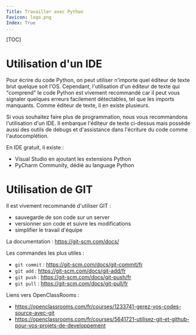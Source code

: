 ```yaml
---
Title: Travailler avec Python
Favicon: logo.png
Index: True
...
```


[TOC]

# Utilisation d'un IDE

Pour écrire du code Python, on peut utiliser n'importe quel éditeur de texte brut quelque soit l'OS.
Cependant, l'utilisation d'un éditeur de texte qui "comprend" le code Python est vivement recommandé car il
peut vous signaler quelques erreurs facilement détectables, tel que les imports manquants.
Comme éditeur de texte, il en existe plusieurs.

Si vous souhaitez faire plus de programmation, nous vous recommandons l'utilisation d'un IDE. Il embarque
l'éditeur de texte ci-dessus mais possède aussi des outils de debugs et d'assistance dans l'écriture du code
comme l'autocomplétion.

En IDE gratuit, il existe : 
* Visual Studio en ajoutant les extensions Python
* PyCharm Community, dédié au language Python


# Utilisation de GIT

Il est vivement recommandé d'utiliser GIT : 
 * sauvegarde de son code sur un server
 * versionner son code et suivre les modifications
 * simplifier le travail d'équipe

La documentation : https://git-scm.com/docs/

Les commandes les plus utiles : 
 * `git commit` : https://git-scm.com/docs/git-commit/fr
 * `git add` : https://git-scm.com/docs/git-add/fr
 * `git push` : https://git-scm.com/docs/git-push/fr
 * `git pull` : https://git-scm.com/docs/git-pull/fr

Liens vers OpenClassRooms : 
  * https://openclassrooms.com/fr/courses/1233741-gerez-vos-codes-source-avec-git
  * https://openclassrooms.com/fr/courses/5641721-utilisez-git-et-github-pour-vos-projets-de-developpement
